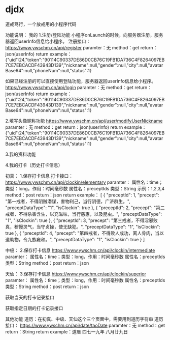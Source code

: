 # djdx
道戒笃行，一个放戒用的小程序代码

功能说明：
我的
1.注册/登陆功能
小程序onLaunch的时候，向服务器注册，服务器返回userInfo信息给小程序。
注册接口：
https://www.ywschm.cn/api/register
paramter：无
method：get
return：json(userInfo)
return example：
{"uid":24,"token":"90114C90337DE86D0CB76C19FB1DA736C4F8264097EB7CE7EBCACDF43943D139","nickname":null,"gender":null,"city":null,"avatarBase64":null,"phoneNum":null,"status":1}


如果已经注册的可以直接使用登陆功能，服务器返回userInfo信息给小程序。
https://www.ywschm.cn/api/login
paramter：无
method：get
return：json(userInfo)
return example：
{"uid":24,"token":"90114C90337DE86D0CB76C19FB1DA736C4F8264097EB7CE7EBCACDF43943D139","nickname":null,"gender":null,"city":null,"avatarBase64":null,"phoneNum":null,"status":1}

2.填写头像昵称功能
https://www.ywschm.cn/api/user/modifyUserNickname
paramter：无
method：get
return：json(userInfo)
return example：
{"uid":24,"token":"90114C90337DE86D0CB76C19FB1DA736C4F8264097EB7CE7EBCACDF43943D139","nickname":null,"gender":null,"city":null,"avatarBase64":null,"phoneNum":null,"status":1}


3.我的资料功能

4.我的打卡（历史打卡信息）

初真：
1.保存打卡信息
打卡接口：
https://www.ywschm.cn/api/clockin/elementary
paramter：
属性名：time；类型：long，作用：时间毫秒数
属性名：preceptIds 类型：String  示例：1,2,3,4
method：post
return：json
return example：
[
    {
        "preceptId": 1,
        "precept": "第一戒者，不得阴贼潜谋，害物利己，当行阴德，广济群生。",
        "preceptDataType": "1",
        "isClockin": true
    },
    {
        "preceptId": 2,
        "precept": "第二戒者，不得杀害含生，以充滋味，当行慈惠，以及昆虫。",
        "preceptDataType": "1",
        "isClockin": true
    },
    {
        "preceptId": 3,
        "precept": "第三戒者，不得淫邪败真，秽慢灵气，当守贞操，使无缺犯。",
        "preceptDataType": "1",
        "isClockin": true
    },
    {
        "preceptId": 4,
        "precept": "第四戒者，不得败人成功，离人骨肉，当以道助物，令九族雍和。",
        "preceptDataType": "1",
        "isClockin": true
    }
]


中极：
2.保存打卡信息
https://www.ywschm.cn/api/clockin/intermediate
paramter：
属性名：time；类型：long，作用：时间毫秒数
属性名：preceptIds 类型：String 
method：post
return：json




天仙：
3.保存打卡信息
https://www.ywschm.cn/api/clockin/superior
paramter：
属性名：time；类型：long，作用：时间毫秒数
属性名：preceptIds 类型：String 
method：post
return：json


获取当天的打卡记录接口


获取指定日期的打卡记录接口



其他功能
道历：在初真、中级、天仙这个三个页面中，需要用到道历字符串
道历接口：
https://www.ywschm.cn/api/date/taoDate
paramter：无
method：get
return：String
return example：道曆 四七一九年 八月廿九日




